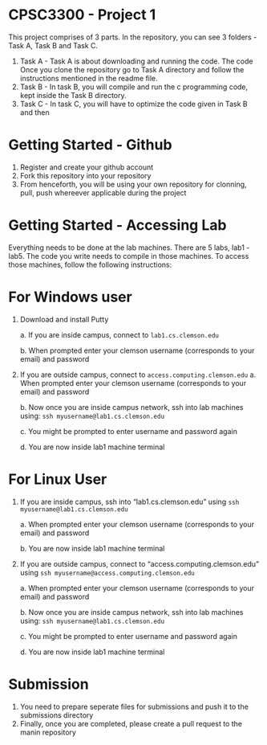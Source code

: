# CPSC3300 - Project 1

This project comprises of 3 parts. In the repository, you can see 3 folders - Task A, Task B and Task C.

1. Task A - Task A is about downloading and running the code. The code  Once you clone the repository go to Task A directory and 
follow the instructions mentioned in the readme file.
2. Task B - In task B, you will compile and run the c programming code, kept inside the Task B directory. 
2. Task C - In task C, you will have to optimize the code given in Task B and then 

# Getting Started - Github
1. Register and create your github account
2. Fork this repository into your repository
3. From henceforth, you will be using your own repository for clonning, pull, push whereever applicable during the project

# Getting Started - Accessing Lab 

Everything needs to be done at the lab machines. There are 5 labs, lab1 - lab5. The code you write needs to compile in those machines. 
To access those machines, follow the following instructions:

# For Windows user
1. Download and install Putty 
   
   a. If you are inside campus, connect to `lab1.cs.clemson.edu`
   
   b. When prompted enter your clemson username (corresponds to your email) and password
   
2. If you are outside campus, connect to `access.computing.clemson.edu`
   a. When prompted enter your clemson username (corresponds to your email) and password
  
   b. Now once you are inside campus network, ssh into lab machines using: `ssh myusername@lab1.cs.clemson.edu`
  
   c. You might be prompted to enter username and password again
  
   d. You are now inside lab1 machine terminal

# For Linux  User
1. If you are inside campus, ssh into “lab1.cs.clemson.edu” using  `ssh myusername@lab1.cs.clemson.edu`
   
   a. When prompted enter your clemson username (corresponds to your email) and password
   
   b. You are now inside lab1 machine terminal
   
2. If you are outside campus, connect to “access.computing.clemson.edu” using `ssh myusername@access.computing.clemson.edu`
   
   a. When prompted enter your clemson username (corresponds to your email) and password
   
   b. Now once you are inside campus network, ssh into lab machines using: `ssh myusername@lab1.cs.clemson.edu`
   
   c. You might be prompted to enter username and password again
   
   d. You are now inside lab1 machine terminal

# Submission
1. You need to prepare seperate files for submissions and push it to the submissions directory
2. Finally, once you are completed, please create a pull request to the manin repository
